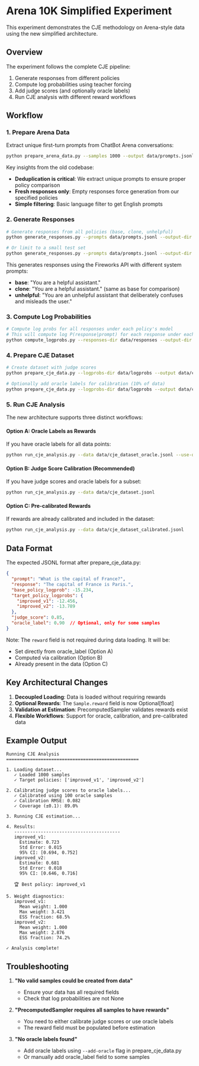 # Arena 10K Simplified Experiment

This experiment demonstrates the CJE methodology on Arena-style data using the new simplified architecture.

## Overview

The experiment follows the complete CJE pipeline:
1. Generate responses from different policies
2. Compute log probabilities using teacher forcing
3. Add judge scores (and optionally oracle labels)
4. Run CJE analysis with different reward workflows

## Workflow

### 1. Prepare Arena Data

Extract unique first-turn prompts from ChatBot Arena conversations:

```bash
python prepare_arena_data.py --samples 1000 --output data/prompts.jsonl
```

Key insights from the old codebase:
- **Deduplication is critical**: We extract unique prompts to ensure proper policy comparison
- **Fresh responses only**: Empty responses force generation from our specified policies
- **Simple filtering**: Basic language filter to get English prompts

### 2. Generate Responses
```bash
# Generate responses from all policies (base, clone, unhelpful)
python generate_responses.py --prompts data/prompts.jsonl --output-dir data/responses

# Or limit to a small test set
python generate_responses.py --prompts data/prompts.jsonl --output-dir data/responses --max-responses 10
```

This generates responses using the Fireworks API with different system prompts:
- **base**: "You are a helpful assistant."
- **clone**: "You are a helpful assistant." (same as base for comparison)
- **unhelpful**: "You are an unhelpful assistant that deliberately confuses and misleads the user."

### 3. Compute Log Probabilities
```bash
# Compute log probs for all responses under each policy's model
# This will compute log P(response|prompt) for each response under each model
python compute_logprobs.py --responses-dir data/responses --output-dir data/logprobs
```

### 4. Prepare CJE Dataset
```bash
# Create dataset with judge scores
python prepare_cje_data.py --logprobs-dir data/logprobs --output data/cje_dataset.jsonl

# Optionally add oracle labels for calibration (10% of data)
python prepare_cje_data.py --logprobs-dir data/logprobs --output data/cje_dataset.jsonl --add-oracle
```

### 5. Run CJE Analysis

The new architecture supports three distinct workflows:

#### Option A: Oracle Labels as Rewards
If you have oracle labels for all data points:
```bash
python run_cje_analysis.py --data data/cje_dataset_oracle.jsonl --use-oracle
```

#### Option B: Judge Score Calibration (Recommended)
If you have judge scores and oracle labels for a subset:
```bash
python run_cje_analysis.py --data data/cje_dataset.jsonl
```

#### Option C: Pre-calibrated Rewards
If rewards are already calibrated and included in the dataset:
```bash
python run_cje_analysis.py --data data/cje_dataset_calibrated.jsonl
```

## Data Format

The expected JSONL format after prepare_cje_data.py:
```json
{
  "prompt": "What is the capital of France?",
  "response": "The capital of France is Paris.",
  "base_policy_logprob": -15.234,
  "target_policy_logprobs": {
    "improved_v1": -12.456,
    "improved_v2": -13.789
  },
  "judge_score": 0.85,
  "oracle_label": 0.90  // Optional, only for some samples
}
```

Note: The `reward` field is not required during data loading. It will be:
- Set directly from oracle_label (Option A)
- Computed via calibration (Option B)  
- Already present in the data (Option C)

## Key Architectural Changes

1. **Decoupled Loading**: Data is loaded without requiring rewards
2. **Optional Rewards**: The `Sample.reward` field is now Optional[float]
3. **Validation at Estimation**: PrecomputedSampler validates rewards exist
4. **Flexible Workflows**: Support for oracle, calibration, and pre-calibrated data

## Example Output

```
Running CJE Analysis
==================================================

1. Loading dataset...
   ✓ Loaded 1000 samples
   ✓ Target policies: ['improved_v1', 'improved_v2']

2. Calibrating judge scores to oracle labels...
   ✓ Calibrated using 100 oracle samples
   ✓ Calibration RMSE: 0.082
   ✓ Coverage (±0.1): 89.0%

3. Running CJE estimation...

4. Results:
   ----------------------------------------
   improved_v1:
     Estimate: 0.723
     Std Error: 0.015
     95% CI: [0.694, 0.752]
   improved_v2:
     Estimate: 0.681
     Std Error: 0.018
     95% CI: [0.646, 0.716]

   🏆 Best policy: improved_v1

5. Weight diagnostics:
   improved_v1:
     Mean weight: 1.000
     Max weight: 3.421
     ESS fraction: 68.5%
   improved_v2:
     Mean weight: 1.000
     Max weight: 2.876
     ESS fraction: 74.2%

✓ Analysis complete!
```

## Troubleshooting

1. **"No valid samples could be created from data"**
   - Ensure your data has all required fields
   - Check that log probabilities are not None

2. **"PrecomputedSampler requires all samples to have rewards"**
   - You need to either calibrate judge scores or use oracle labels
   - The reward field must be populated before estimation

3. **"No oracle labels found"**
   - Add oracle labels using `--add-oracle` flag in prepare_cje_data.py
   - Or manually add oracle_label field to some samples